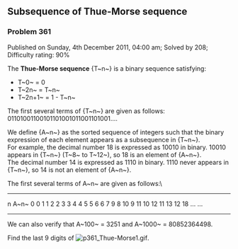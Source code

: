 Subsequence of Thue-Morse sequence
----------------------------------

### Problem 361

Published on Sunday, 4th December 2011, 04:00 am; Solved by 208;
Difficulty rating: 90%

The **Thue-Morse sequence** {T~n~} is a binary sequence satisfying:

-   T~0~ = 0
-   T~2n~ = T~n~
-   T~2n+1~ = 1 - T~n~

The first several terms of {T~n~} are given as follows:\
 01101001100101101001011001101001....

We define {A~n~} as the sorted sequence of integers such that the binary
expression of each element appears as a subsequence in {T~n~}.\
 For example, the decimal number 18 is expressed as 10010 in binary.
10010 appears in {T~n~} (T~8~ to T~12~), so 18 is an element of {A~n~}.\
 The decimal number 14 is expressed as 1110 in binary. 1110 never
appears in {T~n~}, so 14 is not an element of {A~n~}.

The first several terms of A~n~ are given as follows:\

  ---- ---- ---- ---- ---- ---- ---- ---- ---- ---- ---- ---- ---- ---- ----
  n    A~n~
  0    0
  1    1
  2    2
  3    3
  4    4
  5    5
  6    6
  7    9
  8    10
  9    11
  10   12
  11   13
  12   18
  …    …
  ---- ---- ---- ---- ---- ---- ---- ---- ---- ---- ---- ---- ---- ---- ----

We can also verify that A~100~ = 3251 and A~1000~ = 80852364498.

Find the last 9 digits of
![p361\_Thue-Morse1.gif](project/images/p361_Thue-Morse1.gif).
